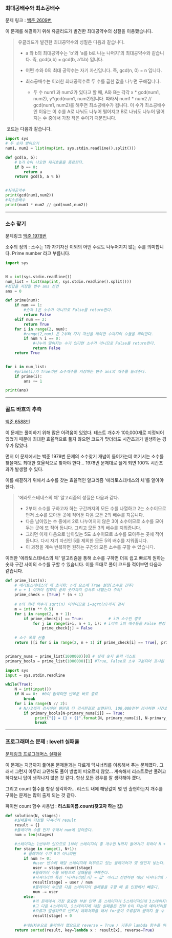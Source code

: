 ### 최대공배수와 최소공배수

문제 링크 : [백준 2609번](https://www.acmicpc.net/problem/2609)

이 문제를 해결하기 위해 유클리드가 발견한 최대공약수의 성질을 이용했습니다.

> 유클리드가 발견한 최대공약수의 성질은 다음과 같습니다.
>
> * a 와 b의 최대공약수는 'b'와 'a를 b로 나눈 나머지'의 최대공약수와 같습니다. 즉, gcd(a,b) = gcd(b, a%b) 입니다.
> * 어떤 수와 0의 최대 공약수는 자기 자신입니다. 즉, gcd(n, 0) = n 입니다.
> * 최소공배수는 이러한 최대공약수로 두 수를 곱한 값을 나누면 구해집니다. 
>   
>   - 두 수 num1 과 num2가 있다고 할 때, A와 B는 각각 x * gcd(num1, num2), y*gcd(num1, num2)입니다. 따라서 num1 * num2 // gcd(num1, num2)를 해주면 최소공배수가 됩니다. 이 수가 최소공배수인 이유는 이 수를 A로 나눠도 나누어 떨어지고 B로 나눠도 나누어 떨어지는 수 중에서 가장 작은 수이기 때문입니다.

​		코드는 다음과 같습니다.

```python
import sys
# 두 숫자 받아오기
num1, num2 = list(map(int, sys.stdin.readline().split()))

def gcd(a, b):
  	# b가 0이 나오면 재귀호출을 종료한다.
    if b == 0:
        return a
    return gcd(b, a % b)


#최대공약수
print(gcd(num1,num2))
#최소공배수
print(num1 * num2 // gcd(num1,num2))

```



***



### 소수 찾기

문제링크 [백준 1978번](https://www.acmicpc.net/problem/1978)

소수의 정의 : 소수는 1과 자기자신 이외의 어떤 수로도 나누어지지 않는 수를 의미합니다. Prime number 라고 부릅니다.

```python
import sys


N = int(sys.stdin.readline())
num_list = list(map(int, sys.stdin.readline().split()))
#정답을 저장할 변수 ans 선언
ans = 0

def prime(num):
    if num == 1:
        #숫자 1은 소수가 아니므로 False를 return한다.
        return False
    elif num == 2:
        return True
    for i in range(2, num):
        #range(2,num) 은 2부터 자기 자신을 제외한 수까지의 수들을 의미한다.
        if num % i == 0:
            #나누어 떨어지는 수가 있다면 소수가 아니므로 False를 return한다.
            return False
    return True


for i in num_list:
    #prime(i)가 True라면 소수개수를 저장하는 변수 ans의 개수를 늘려준다.
    if prime(i):
        ans += 1

print(ans)


```



***



### 골드 바흐의 추측

[백준 6588번](https://www.acmicpc.net/problem/6588)

 이 문제는 풀이하기 위해 많은 어려움이 있었다. 테스트 개수가 100,000개로 지정되어 있었기 때문에 최대한 효율적으로 풀지 않으면 코드가 맞더라도 시간초과가 발생하는 경우가 많았다.

먼저 이 문제에서는 백준 1978번 문제의 소수찾기 개념이 들어가는데 여기서는 소수를 찾을때도 최대한 효율적으로 찾아야 한다... 1978번 문제대로 풀게 되면 100% 시간초과가 발생할 수 있다.

이를 해결하기 위해서 소수를 찾는 효율적인 알고리즘 '에라토스테네스의 체'를 알아야한다.

> '에라토스테네스의 체' 알고리즘의 성질은 다음과 같다.
>
> * 2부터 소수를 구하고자 하는 구간까지의 모든 수를 나열하고 2는 소수이므로 먼저 소수를 모아둔 곳에 적어둔 다음 모든 2의 배수를 지웁니다.
> * 다음 남아있는 수 중에서 2로 나누어지지 않은 3이 소수이므로 소수를 모아두는 곳에 또 적어 둡니다. 그리고 모든 3의 배수를 지워줍니다.
> * 그러면 이제 다음으로 남아있는 5도 소수이므로 소수를 모아두는 곳에 적어둡니다. 다시 자기 자신인 5를 제외한 모든 5의 배수를 지워줍니다. 
> * 이 과정을 계속 반복하면 원하는 구간의 모든 소수를 구할 수 있습니다.



이러한 '에라토스테네스의 체' 알고리즘을 통해 소수를 구하면 더욱 쉽고 빠르게 원하는 숫자 구간 사이의 소수를 구할 수 있습니다. 이를 토대로 풀이 코드를 적어보면 다음과 같습니다.

```python
def prime_list(n):
    # 에라토스테네스의 체 초기화: n개 요소에 True 설정(소수로 간주)
    # n + 1 이어야 정확히 끝의 숫자까지 검사후 내뱉는다 주의!
    prime_check = [True] * (n + 1)
 
    # n의 최대 약수가 sqrt(n) 이하이므로 i=sqrt(n)까지 검사
    m = int(n ** 0.5)
    for i in range(2, m + 1):
        if prime_check[i] == True:           # i가 소수인 경우 
            for j in range(i+i, n + 1, i): # i이후 i의 배수들을 False 판정
                prime_check[j] = False
 
    # 소수 목록 산출
    return [[i for i in range(2, n + 1) if prime_check[i] == True], prime_check]


primary_nums = prime_list(1000000)[0] # 실제 숫자 출력 리스트 
primary_bools = prime_list(1000000)[1] #True, False로 소수 구분되어 표시된 리스트

import sys
input = sys.stdin.readline

while(True): 
    N = int(input()) 
    if N == 0:  #0이 입력되면 반복문 바로 종료
        break 
    for i in range(N // 2):  
      # N//2까지 검사하면 웬만큼 다 검사한걸로 보면된다. 100,000전부 검사하면 시간초과 발생!
        if primary_bools[N-primary_nums[i]] == True:
             print("{} = {} + {}".format(N, primary_nums[i], N-primary_nums[i])) 
             break


```



***

### 프로그래머스 문제 : level1 실패율

[문제링크 프로그래머스 실패율](https://programmers.co.kr/learn/courses/30/lessons/42889)

 이 문제는 지금까지 풀어온 문제들과는 다르게 딕셔너리를 이용해서 푸는 문제였다. 그래서 그런지 아무리 고민해도 풀이 방법이 떠오르지 않았... 계속해서 리스트로만 풀려고 하다보니 답이 생각나지 않은 것 같다. 항상 모든 경우를 잘 생각해야 겠다.

그리고 count 함수를 항상 생각하자... 리스트 내에 해당값이 몇 번 출현하는지 개수를 구하는 문제는 많이 출제 되는 것 같다.

파이썬 count 함수 사용법 : **리스트이름.count(찾고자 하는 값)** 



```python
def solution(N, stages):
    #실패율이 저장될 딕셔너리 result
    result = {}
    #플레이어 수를 먼저 구해서 num에 담아준다.
    num = len(stages)

    #스테이지는 1번부터 있으므로 1부터 스테이지의 총 개수인 N까지 들어가기 위하여 N + 1로 선언
    for stage in range(1, N+1):
        # 플레이어 수가 0이 아니라면 
        if num != 0:
            #user 변수에 해당 스테이지에 머무르고 있는 플레이어가 몇 명인지 넣는다.
            user = stages.count(stage)
            #플레이어 수를 바탕으로 실패율을 구해준다. 
            #딕셔너리의 특징 '딕셔너리명[키] = 값' 이라고 선언하면 해당 딕셔너리에 저장된다. 
            result[stage] = user / num
            #플레이어 수만큼 다음 스테이지의 실패율을 구할 때 총 인원에서 빼준다.
            num -= user
        else:
            #이 문제에서 가장 중요한 부분 만약 총 스테이지가 5스테이지인데 3스테이지에서 전부 머무를 경우
            #그 다음 4스테이지, 5스테이지에 대한 실패율은 전부 0이 되는데 예외처리를 하지 않으면
            #오류가 발생하므로 반드시 예외처리를 해서 for문이 오류없이 끝까지 돌 수 있도록 해준다.
            result[stage] = 0
            
		#내림차순으로 출력하라 했으므로 reverse = True / 기준은 lambda 함수를 이용해서 실패율로 잡아준다.
    return sorted(result, key=lambda x : result[x], reverse=True)
```



